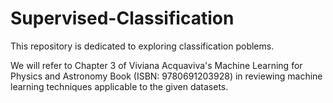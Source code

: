 # Supervised-Classification
 This repository is dedicated to exploring classification poblems.
 
 We will refer to Chapter 3 of Viviana Acquaviva's Machine Learning for Physics and Astronomy Book (ISBN: 9780691203928) in reviewing machine learning techniques applicable to the given datasets.
